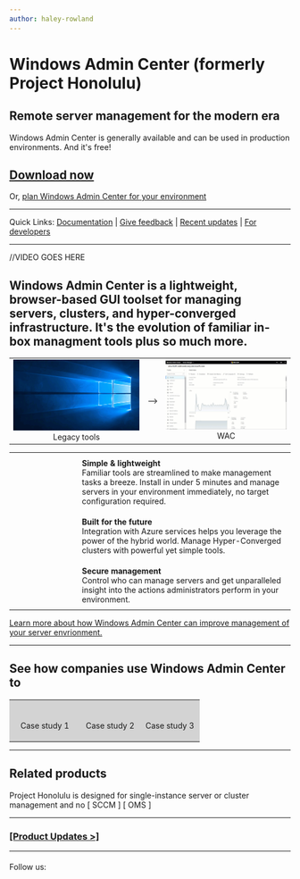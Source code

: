 ```yaml
---
author: haley-rowland
---
```


# Windows Admin Center (formerly Project Honolulu)

## Remote server management for the modern era
Windows Admin Center is generally available and can be used in production environments. And it's free!

## [Download now](http://aka.ms/honoluludownload)
Or, [plan Windows Admin Center for your environment](todo)

********************

Quick Links: [Documentation](todo) | [Give feedback](todo) | [Recent updates](todo) | [For developers](todo)

********************
//VIDEO GOES HERE

## Windows Admin Center is a lightweight, browser-based GUI toolset for managing servers, clusters, and hyper-converged infrastructure. It's the evolution of familiar in-box managment tools plus so much more.

<table border="0" cellpadding="0" style="text-align:center;margin:auto" width="200px" align="center">
        <tr> 
          <td> <img src="../media/honolulu-ga/legacy-sod.gif"> <br/> Legacy tools  </td>
		  <td> -->
		  </td>
		  <td>
		  <img src="../media/honolulu-ga/server-overview-tool.gif"> <br/>WAC</td>
        </tr> 
</table>

<table>
	<tr style="border: 0;">
		<td style="padding: 10px; border: 0; width:100px">
			<img src=//ADDICON width="100" alt="">
		</td>
		<td style="padding: 10px; border: 0;">
			<b>Simple & lightweight</b> <br/> Familiar tools are streamlined to make management tasks a breeze. Install in under 5 minutes and manage servers in your environment immediately, no target configuration required.
		</td>
	</tr>
    	<tr style="border: 0;">
		<td style="padding: 10px; border: 0; width:100px">
			<img src=//ADDICON width="100" alt="">
		</td>
		<td style="padding: 10px; border: 0;">
			<b>Built for the future</b> <br/> Integration with Azure services helps you leverage the power of the hybrid world. Manage Hyper-Converged clusters with powerful yet simple tools.
		</td>
	</tr>
    	<tr style="border: 0;">
		<td style="padding: 10px; border: 0; width:100px">
			<img src=//ADDICON width="100" alt="">
		</td>
		<td style="padding: 10px; border: 0;">
			<b>Secure management</b> <br/> Control who can manage servers and get unparalleled insight into the actions administrators perform in your environment.
		</td>
	</tr>
</table>

[Learn more about how Windows Admin Center can improve management of your server envrionment.](overview.md)

********************

## See how companies use Windows Admin Center to 

<table align="center" border="0" cellpadding="0">
	<tr style="border: 0; background-color: lightgrey">
		<td style="padding: 20px; border: 0;" align="center">
			<img src=//ADDICON width="100" alt=""> <br/>
            Case study 1
		</td>
		<td style="padding: 10px; border: 0;" align="center">
			<img src=//ADDICON width="100" alt=""> <br/>
            Case study 2
		</td>
        <td style="padding: 10px; border: 0;" align="center">
			<img src=//ADDICON width="100" alt=""> <br/>
            Case study 3
		</td>
	</tr>
</table>

********************

## Related products

Project Honolulu is designed for single-instance server or cluster management and no
[ SCCM ] [ OMS ]

********************

### [[Product Updates >]](todo)

********************
<!-- taken from w3schools -->
<link rel="stylesheet" href="https://cdnjs.cloudflare.com/ajax/libs/font-awesome/4.7.0/css/font-awesome.min.css">

Follow us:
<a href="https://twitter.com/servermgmt" class="fa fa-twitter"></a>
<a href="https://blogs.technet.microsoft.com/servermanagement/" class="fa fa-rss"></a>
<style>
.fa {
  padding: 5px;
  font-size: 20px;
  width: 20px;
  text-align: center;
  text-decoration: none;
  margin: 5px 2px;
}

.fa:hover {
    opacity: 0.7;
}
</style>



